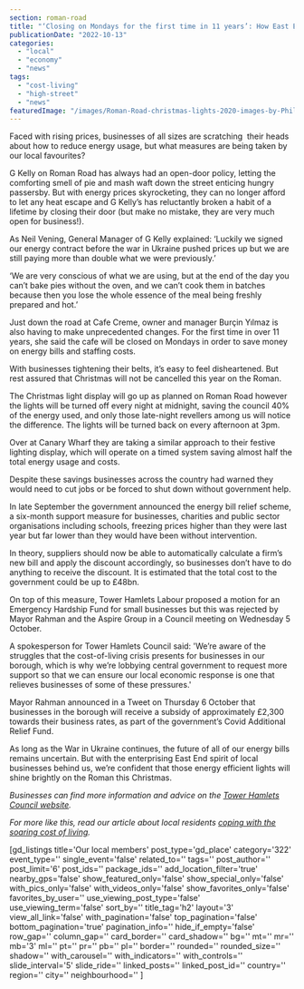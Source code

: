 ```yaml
---
section: roman-road
title: "‘Closing on Mondays for the first time in 11 years’: How East End businesses are cutting down energy costs"
publicationDate: "2022-10-13"
categories: 
  - "local"
  - "economy"
  - "news"
tags: 
  - "cost-living"
  - "high-street"
  - "news"
featuredImage: "/images/Roman-Road-christmas-lights-2020-images-by-Phil-Verney-9.jpg"
---
```


Faced with rising prices, businesses of all sizes are scratching  their heads about how to reduce energy usage, but what measures are being taken by our local favourites?

G Kelly on Roman Road has always had an open-door policy, letting the comforting smell of pie and mash waft down the street enticing hungry passersby. But with energy prices skyrocketing, they can no longer afford to let any heat escape and G Kelly’s has reluctantly broken a habit of a lifetime by closing their door (but make no mistake, they are very much open for business!). 

As Neil Vening, General Manager of G Kelly explained: ‘Luckily we signed our energy contract before the war in Ukraine pushed prices up but we are still paying more than double what we were previously.’ 

‘We are very conscious of what we are using, but at the end of the day you can’t bake pies without the oven, and we can’t cook them in batches because then you lose the whole essence of the meal being freshly prepared and hot.’ 

Just down the road at Cafe Creme, owner and manager Burçin Yılmaz is also having to make unprecedented changes. For the first time in over 11 years, she said the cafe will be closed on Mondays in order to save money on energy bills and staffing costs. 

With businesses tightening their belts, it’s easy to feel disheartened. But rest assured that Christmas will not be cancelled this year on the Roman. 

The Christmas light display will go up as planned on Roman Road however the lights will be turned off every night at midnight, saving the council 40% of the energy used, and only those late-night revellers among us will notice the difference. The lights will be turned back on every afternoon at 3pm. 

Over at Canary Wharf they are taking a similar approach to their festive lighting display, which will operate on a timed system saving almost half the total energy usage and costs. 

Despite these savings businesses across the country had warned they would need to cut jobs or be forced to shut down without government help. 

In late September the government announced the energy bill relief scheme, a six-month support measure for businesses, charities and public sector organisations including schools, freezing prices higher than they were last year but far lower than they would have been without intervention. 

In theory, suppliers should now be able to automatically calculate a firm’s new bill and apply the discount accordingly, so businesses don’t have to do anything to receive the discount. It is estimated that the total cost to the government could be up to £48bn. 

On top of this measure, Tower Hamlets Labour proposed a motion for an Emergency Hardship Fund for small businesses but this was rejected by Mayor Rahman and the Aspire Group in a Council meeting on Wednesday 5 October. 

A spokesperson for Tower Hamlets Council said: 'We’re aware of the struggles that the cost-of-living crisis presents for businesses in our borough, which is why we’re lobbying central government to request more support so that we can ensure our local economic response is one that relieves businesses of some of these pressures.'

Mayor Rahman announced in a Tweet on Thursday 6 October that businesses in the borough will receive a subsidy of approximately £2,300 towards their business rates, as part of the government’s Covid Additional Relief Fund. 

As long as the War in Ukraine continues, the future of all of our energy bills remains uncertain. But with the enterprising East End spirit of local businesses behind us, we’re confident that those energy efficient lights will shine brightly on the Roman this Christmas. 

_Businesses can find more information and advice on the_ [_Tower Hamlets Council website_](https://www.towerhamlets.gov.uk/lgnl/business/business_support_and_advice/business_support_and_advice.aspx)_._ 

_For more like this, read our article about local residents [coping with the soaring cost of living](https://romanroadlondon.com/cost-living-crisis-working-overtime/)._

\[gd\_listings title='Our local members' post\_type='gd\_place' category='322' event\_type='' single\_event='false' related\_to='' tags='' post\_author='' post\_limit='6' post\_ids='' package\_ids='' add\_location\_filter='true' nearby\_gps='false' show\_featured\_only='false' show\_special\_only='false' with\_pics\_only='false' with\_videos\_only='false' show\_favorites\_only='false' favorites\_by\_user='' use\_viewing\_post\_type='false' use\_viewing\_term='false' sort\_by='' title\_tag='h2' layout='3' view\_all\_link='false' with\_pagination='false' top\_pagination='false' bottom\_pagination='true' pagination\_info='' hide\_if\_empty='false' row\_gap='' column\_gap='' card\_border='' card\_shadow='' bg='' mt='' mr='' mb='3' ml='' pt='' pr='' pb='' pl='' border='' rounded='' rounded\_size='' shadow='' with\_carousel='' with\_indicators='' with\_controls='' slide\_interval='5' slide\_ride='' linked\_posts='' linked\_post\_id='' country='' region='' city='' neighbourhood='' \]
